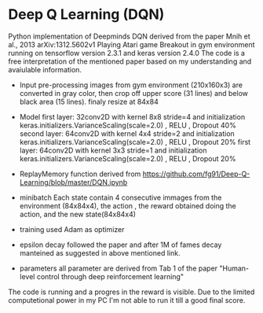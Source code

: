 # Deep Q Learning (DQN)
Python implementation of Deepminds DQN derived from the paper Mnih et al., 2013 arXiv:1312.5602v1 Playing Atari game Breakout in gym environment running on tensorflow version 2.3.1 and keras version 2.4.0 The code is a free interpretation of the mentioned paper based on my understanding and avaiulable information.

* Input pre-processing
images from gym environment (210x160x3) are converted in gray color, then crop off upper score (31 lines) and below black area (15 lines). finaly resize  at 84x84

* Model
first layer: 32conv2D with kernel 8x8 stride=4 and initialization keras.initializers.VarianceScaling(scale=2.0) , RELU , Dropout 40%
second layer: 64conv2D with kernel 4x4 stride=2 and initialization keras.initializers.VarianceScaling(scale=2.0) , RELU , Dropout 20%
first layer: 64conv2D with kernel 3x3 stride=1 and initialization keras.initializers.VarianceScaling(scale=2.0) , RELU , Dropout 20%

* ReplayMemory
function derived from https://github.com/fg91/Deep-Q-Learning/blob/master/DQN.ipynb

* minibatch
Each state contain 4 consecutive immages from the environment (84x84x4), the action , the reward obtained doing the action, and the new state(84x84x4)

* training
used Adam as optimizer

* epsilon decay
followed the paper and after 1M of fames decay manteined as suggested in above mentioned link.

* parameters
all parameter are derived from Tab 1 of the paper "Human-level control through deep reinforcement learning"

The code is running and a progres in the reward is visible. Due to the limited computetional power in my PC I'm not able to run it till a good final score.
